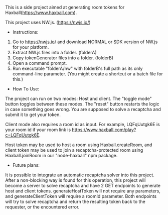 This is a side project aimed at generating room tokens for Haxball(https://www.haxball.com). 

This project uses NW.js. (https://nwjs.io/)

- Instructions:

1. Go to https://nwjs.io/ and download NORMAL or SDK version of NW.js for your platform.
2. Extract NW.js files into a folder. (folderA)
3. Copy tokenGenerator files into a folder. (folderB)
4. Open a command prompt.
5. Run executable "folderA/nw" with folderB's full path as its only command-line parameter. 
(You might create a shortcut or a batch file for this.)

- How To Use:

The project can run on two modes: Host and client. The "toggle mode" button toggles between these modes.
The "reset" button restarts the logic in case something goes wrong. You are supposed to solve a recaptcha
and submit it to get your token.

Client mode also requires a room id as input. For example, LQFqUutgk6E is your room id if your room link 
is https://www.haxball.com/play?c=LQFqUutgk6E.

Host token may be used to host a room using Haxball.createRoom, and client token may be used to join a 
recaptcha-protected room using Haxball.joinRoom in our "node-haxball" npm package. 

- Future plans:

It is possible to integrate an automatic recaptcha solver into this project. After a non-blocking way is
found for this operation, this project will become a server to solve recaptcha and have 2 GET endpoints to
generate host and client tokens. generateHostToken will not require any parameters, and generateClientToken
will require a roomId parameter. Both endpoints will try to solve recaptcha and return the resulting token
back to the requester, or the encountered error. 
